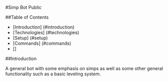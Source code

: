 #Simp Bot Public

##Table of Contents

* [Introduction] (#introduction)
* [Technologies] (#technologies)
* [Setup] (#setup)
* [Commands] (#commands)
* []

##Introduction

A general bot with some emphasis on simps as well as some other general functionality such as a basic leveling system.
